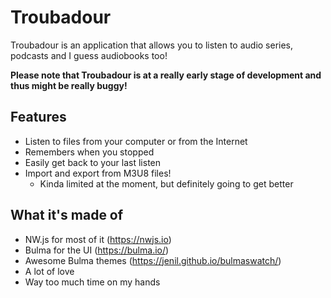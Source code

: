 # Troubadour
Troubadour is an application that allows you to listen to audio series, podcasts and I guess audiobooks too!

**Please note that Troubadour is at a really early stage of development and thus might be really buggy!**

## Features
- Listen to files from your computer or from the Internet
- Remembers when you stopped
- Easily get back to your last listen
- Import and export from M3U8 files!
    - Kinda limited at the moment, but definitely going to get better

## What it's made of

- NW.js for most of it (https://nwjs.io)
- Bulma for the UI (https://bulma.io/)
- Awesome Bulma themes (https://jenil.github.io/bulmaswatch/)
- A lot of love
- Way too much time on my hands